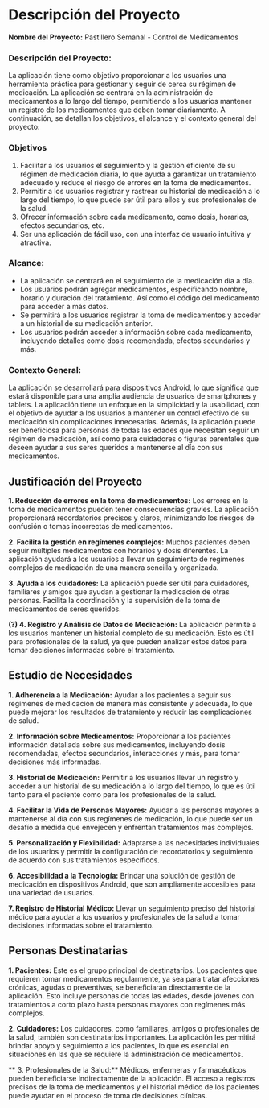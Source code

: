 # Descripción del Proyecto

**Nombre del Proyecto:** Pastillero Semanal - Control de Medicamentos

### Descripción del Proyecto:
La aplicación tiene como objetivo proporcionar a los usuarios una herramienta práctica para gestionar y seguir de cerca su régimen de medicación. La aplicación se centrará en la administración de medicamentos a lo largo del tiempo, permitiendo a los usuarios mantener un registro de los medicamentos que deben tomar diariamente. A continuación, se detallan los objetivos, el alcance y el contexto general del proyecto:

### Objetivos
1. Facilitar a los usuarios el seguimiento y la gestión eficiente de su régimen de medicación diaria, lo que ayuda a garantizar un tratamiento adecuado y reduce el riesgo de errores en la toma de medicamentos.
2. Permitir a los usuarios registrar y rastrear su historial de medicación a lo largo del tiempo, lo que puede ser útil para ellos y sus profesionales de la salud.
3. Ofrecer información sobre cada medicamento, como dosis, horarios, efectos secundarios, etc.
4. Ser una aplicación de fácil uso, con una interfaz de usuario intuitiva y atractiva.

### Alcance:
* La aplicación se centrará en el seguimiento de la medicación día a día.
* Los usuarios podrán agregar medicamentos, especificando nombre, horario y duración del tratamiento. Así como el código del medicamento para acceder a más datos.
* Se permitirá a los usuarios registrar la toma de medicamentos y acceder a un historial de su medicación anterior.
* Los usuarios podrán acceder a información sobre cada medicamento, incluyendo detalles como dosis recomendada, efectos secundarios y más.

### Contexto General:
La aplicación se desarrollará para dispositivos Android, lo que significa que estará disponible para una amplia audiencia de usuarios de smartphones y tablets. La aplicación tiene un enfoque en la simplicidad y la usabilidad, con el objetivo de ayudar a los usuarios a mantener un control efectivo de su medicación sin complicaciones innecesarias. Además, la aplicación puede ser beneficiosa para personas de todas las edades que necesitan seguir un régimen de medicación, así como para cuidadores o figuras parentales que deseen ayudar a sus seres queridos a mantenerse al día con sus medicamentos.

## Justificación del Proyecto

**1. Reducción de errores en la toma de medicamentos:** Los errores en la toma de medicamentos pueden tener consecuencias gravies. La aplicación proporcionará recordatorios precisos y claros, minimizando los riesgos de confusión o tomas incorrectas de medicamentos.

**2. Facilita la gestión en regímenes complejos:** Muchos pacientes deben seguír múltiples medicamentos con horarios y dosis diferentes. La aplicación ayudará a los usuarios a llevar un seguimiento de regímenes complejos de medicación de una manera sencilla y organizada.

**3. Ayuda a los cuidadores:** La aplicación puede ser útil para cuidadores, familiares y amigos que ayudan a gestionar la medicación de otras personas. Facilita la coordinación y la supervisión de la toma de medicamentos de seres queridos.

**(?) 4. Registro y Análisis de Datos de Medicación:** La aplicación permite a los usuarios mantener un historial completo de su medicación. Esto es útil para profesionales de la salud, ya que pueden analizar estos datos para tomar decisiones informadas sobre el tratamiento.

## Estudio de Necesidades

**1. Adherencia a la Medicación:** Ayudar a los pacientes a seguir sus regímenes de medicación de manera más consistente y adecuada, lo que puede mejorar los resultados de tratamiento y reducir las complicaciones de salud.

**2. Información sobre Medicamentos:** Proporcionar a los pacientes información detallada sobre sus medicamentos, incluyendo dosis recomendadas, efectos secundarios, interacciones y más, para tomar decisiones más informadas.

**3. Historial de Medicación:** Permitir a los usuarios llevar un registro y acceder a un historial de su medicación a lo largo del tiempo, lo que es útil tanto para el paciente como para los profesionales de la salud.

**4. Facilitar la Vida de Personas Mayores:** Ayudar a las personas mayores a mantenerse al día con sus regímenes de medicación, lo que puede ser un desafío a medida que envejecen y enfrentan tratamientos más complejos.

**5. Personalización y Flexibilidad:** Adaptarse a las necesidades individuales de los usuarios y permitir la configuración de recordatorios y seguimiento de acuerdo con sus tratamientos específicos.

**6. Accesibilidad a la Tecnología:** Brindar una solución de gestión de medicación en dispositivos Android, que son ampliamente accesibles para una variedad de usuarios.

**7. Registro de Historial Médico:** Llevar un seguimiento preciso del historial médico para ayudar a los usuarios y profesionales de la salud a tomar decisiones informadas sobre el tratamiento.

## Personas Destinatarias

**1. Pacientes:** Este es el grupo principal de destinatarios. Los pacientes que requieren tomar medicamentos regularmente, ya sea para tratar afecciones crónicas, agudas o preventivas, se beneficiarán directamente de la aplicación. Esto incluye personas de todas las edades, desde jóvenes con tratamientos a corto plazo hasta personas mayores con regímenes más complejos.

**2. Cuidadores:** Los cuidadores, como familiares, amigos o profesionales de la salud, también son destinatarios importantes. La aplicación les permitirá brindar apoyo y seguimiento a los pacientes, lo que es esencial en situaciones en las que se requiere la administración de medicamentos.

** 3. Profesionales de la Salud:** Médicos, enfermeras y farmacéuticos pueden beneficiarse indirectamente de la aplicación. El acceso a registros precisos de la toma de medicamentos y el historial médico de los pacientes puede ayudar en el proceso de toma de decisiones clínicas.
